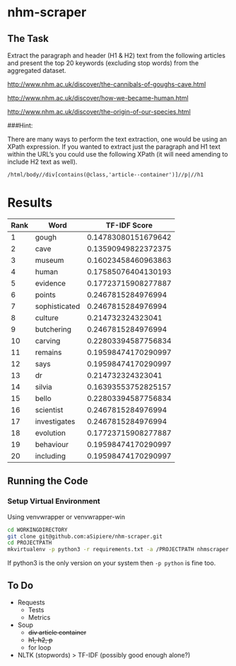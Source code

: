 # nhm-scraper

## The Task
Extract the paragraph and header (H1 & H2) text from the following articles and present the top 20 keywords (excluding stop words) from the aggregated dataset. 

http://www.nhm.ac.uk/discover/the-cannibals-of-goughs-cave.html

http://www.nhm.ac.uk/discover/how-we-became-human.html

http://www.nhm.ac.uk/discover/the-origin-of-our-species.html

###Hint: 

There are many ways to perform the text extraction, one would be using an XPath expression. If you wanted to extract just the paragraph and H1 text within the URL’s you could use the following XPath (it will need amending to include H2 text as well).

```/html/body//div[contains(@class,'article--container')]//p|//h1```

# Results

| Rank | Word          | TF-IDF Score        |
|------|---------------|---------------------|
| 1    | gough         | 0.14783080151679642 |
| 2    | cave          | 0.13590949822372375 |
| 3    | museum        | 0.16023458460963863 |
| 4    | human         | 0.17585076404130193 |
| 5    | evidence      | 0.17723715908277887 |
| 6    | points        | 0.2467815284976994  |
| 7    | sophisticated | 0.2467815284976994  |
| 8    | culture       | 0.214732324323041   |
| 9    | butchering    | 0.2467815284976994  |
| 10   | carving       | 0.22803394587756834 |
| 11   | remains       | 0.19598474170290997 |
| 12   | says          | 0.19598474170290997 |
| 13   | dr            | 0.214732324323041   |
| 14   | silvia        | 0.16393553752825157 |
| 15   | bello         | 0.22803394587756834 |
| 16   | scientist     | 0.2467815284976994  |
| 17   | investigates  | 0.2467815284976994  |
| 18   | evolution     | 0.17723715908277887 |
| 19   | behaviour     | 0.19598474170290997 |
| 20   | including     | 0.19598474170290997 |

## Running the Code
### Setup Virtual Environment
Using venvwrapper or venvwrapper-win
```bash
cd WORKINGDIRECTORY
git clone git@github.com:aSipiere/nhm-scraper.git
cd PROJECTPATH
mkvirtualenv -p python3 -r requirements.txt -a /PROJECTPATH nhmscraper
```
If python3 is the only version on your system then `-p python` is fine too.

## To Do
* Requests
    * Tests
    * Metrics
* Soup
    * ~~div article container~~
    * ~~h1, h2, p~~
    * for loop
* NLTK (stopwords) > TF-IDF (possibly good enough alone?)